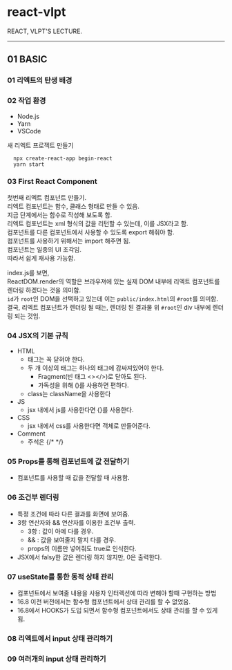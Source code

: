 # react-vlpt
REACT, VLPT'S LECTURE.
  
  ---
## 01 BASIC
### 01 리엑트의 탄생 배경
  
### 02 작업 환경
- Node.js
- Yarn
- VSCode
  
새 리엑트 프로젝트 만들기
```
  npx create-react-app begin-react
  yarn start
```
  
### 03 First React Component
첫번째 리엑트 컴포넌트 만들기.  
리엑트 컴포넌트는 함수, 클래스 형태로 만들 수 있음.  
지금 단계에서는 함수로 작성해 보도록 함.  
리엑트 컴포넌트는 xml 형식의 값을 리턴할 수 있는데, 이를 JSX라고 함.  
컴포넌트를 다른 컴포넌트에서 사용할 수 있도록 export 해줘야 함.  
컴포넌트를 사용하기 위해서는 import 해주면 됨.  
컴포넌트는 일종의 UI 조각임.  
따라서 쉽게 재사용 가능함.  
  
index.js를 보면,  
ReactDOM.render의 역할은 브라우져에 있는 실제 DOM 내부에 리엑트 컴포넌트를 렌더링 하겠다는 것을 의미함.  
`id`가 `root`인 DOM을 선택하고 있는데 이는 `public/index.html`의 `#root`를 의미함.  
결국, 리엑트 컴포넌트가 렌더링 될 때는, 렌더링 된 결과물 위 `#root`인 div 내부에 렌더링 되는 것임.  
  
### 04 JSX의 기본 규칙
- HTML
  - 태그는 꼭 닫혀야 한다.
  - 두 개 이상의 태그는 하나의 태그에 감싸져있어야 한다.
    - Fragment(빈 태그 <></>)로 닫아도 된다.
    - 가독성을 위해 ()를 사용하면 편하다.
  - class는 className을 사용한다
- JS
  - jsx 내에서 js를 사용한다면 {}를 사용한다.
- CSS
  - jsx 내에서 css를 사용한다면 객체로 만들어준다.
- Comment
  - 주석은 {/* */}
  
### 05 Props를 통해 컴포넌트에 값 전달하기
- 컴포넌트를 사용할 때 값을 전달할 때 사용함.

### 06 조건부 렌더링
- 특정 조건에 따라 다른 결과를 화면에 보여줌.
- 3항 연산자와 && 연산자를 이용한 조건부 출력.
  - 3항 : 값이 아예 다를 경우.
  - && : 값을 보여줄지 말지 다를 경우.
  - props의 이름만 넣어줘도 true로 인식한다.
- JSX에서 falsy한 값은 렌더링 하지 않지만, 0은 출력한다.

### 07 useState를 통한 동적 상태 관리
- 컴포넌트에서 보여줄 내용을 사용자 인터렉션에 따라 변해야 할때 구현하는 방법
- 16.8 이전 버전에서는 함수형 컴포넌트에서 상태 관리를 할 수 없었음.
- 16.8에서 HOOKS가 도입 되면서 함수형 컴포넌트에서도 상태 관리를 할 수 있게됨.

### 08 리엑트에서 **input** 상태 관리하기

### 09 여러개의 input 상태 관리하기
